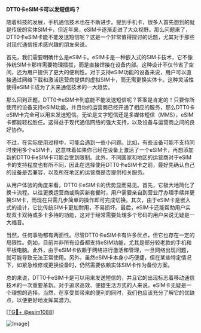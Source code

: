 **DTT0卡eSIM卡可以发短信吗？**

随着科技的发展，手机通信技术也在不断进步。提到手机卡，很多人首先想到的就是传统的实体SIM卡，但近年来，eSIM卡逐渐走进了大众视野。那么问题来了，DTT0卡eSIM卡能不能发送短信呢？这是一个非常值得探讨的话题，尤其对于那些对现代通信技术感兴趣的朋友来说。

首先，我们需要明确什么是eSIM卡。eSIM卡是一种嵌入式的SIM卡技术，它不像传统SIM卡那样需要物理插拔，而是直接焊接在设备内部。这种设计不仅节省了空间，还为用户提供了更大的便利性。对于支持eSIM功能的设备来说，用户可以直接通过网络下载和激活运营商提供的虚拟SIM卡，而无需更换实体卡。这种灵活性使得eSIM卡成为了未来通信技术的一大趋势。

那么回到正题，DTT0卡eSIM卡到底能不能发送短信呢？答案是肯定的！只要你所使用的设备支持eSIM功能，并且你的运营商已经开通了相应的服务，那么DTT0卡eSIM卡完全可以用来发送短信。无论是文字短信还是多媒体短信（MMS），eSIM卡都能轻松胜任。这得益于现代通信网络的强大支持，以及设备与运营商之间的良好协作。

不过，在实际使用过程中，可能会遇到一些小问题。比如，有些设备可能不支持同时使用多个eSIM卡，这意味着如果你已经在设备上激活了一个eSIM卡，再想添加新的DTT0卡eSIM卡可能会受到限制。此外，不同国家和地区的运营商对于eSIM卡的支持程度也有所不同，因此在选择使用DTT0卡eSIM卡之前，最好先确认自己的设备是否兼容，以及所在地区的运营商是否提供相关服务。

从用户体验的角度来看，DTT0卡eSIM卡的优势显而易见。首先，它极大地简化了换卡流程。以往更换运营商或购买新套餐时，用户需要亲自到营业厅办理手续并更换SIM卡，而现在只需几步简单的操作即可完成切换。其次，由于eSIM卡是嵌入式的设计，它比传统SIM卡更加耐用，不易损坏。最后，eSIM卡还能帮助用户实现双卡双待或多卡多待的功能，这对于经常需要处理多个号码的用户来说无疑是一大福音。

当然，任何事物都有两面性。尽管DTT0卡eSIM卡有许多优点，但它也存在一定的局限性。例如，目前并非所有设备都支持eSIM功能，尤其是部分较老款的手机和平板电脑。此外，由于eSIM卡依赖于网络进行激活和管理，一旦网络出现问题，就可能导致无法正常使用。另外，虽然eSIM卡本身小巧便捷，但在某些特定情况下，如紧急维修或更换设备时，仍然需要依赖实体SIM卡作为备份方案。

总的来说，DTT0卡eSIM卡是可以用来发送短信的，并且它的出现标志着移动通信技术的一次重要革新。对于追求高效、便捷生活方式的人来说，eSIM卡无疑是一个理想的选择。当然，在享受其带来的便利的同时，我们也应该充分了解它的优缺点，以便更好地发挥其潜力。

[[TG💪+ @esim1088](https://t.me/s/esim1088)]

![Image](https://i.postimg.cc/4NQfJmqS/Snipaste-2025-05-13-00-14-12.png)]